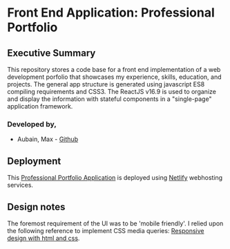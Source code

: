 # Front End Application: Professional Portfolio
## Executive Summary
This repository stores a code base for a front end implementation of a web development porfolio that showcases my experience, skills, education, and projects.  The general app structure is generated using javascript ES8 compiling requirements and CSS3.  The ReactJS v16.9 is used to organize and display the information with stateful components in a "single-page" application framework.

### Developed by,
* Aubain, Max - [Github](https://github.com/maxAubain)  

## Deployment
This [Professional Portfolio Application](https://max-aubain.netlify.com/) is deployed using [Netlify](https://app.netlify.com/) webhosting services.

## Design notes
The foremost requirement of the UI was to be 'mobile friendly'.  I relied upon the following reference to implement CSS media queries: [Responsive design with html and css](https://internetingishard.com/html-and-css/responsive-design/).
